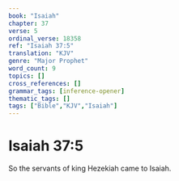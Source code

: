 ```yaml
---
book: "Isaiah"
chapter: 37
verse: 5
ordinal_verse: 18358
ref: "Isaiah 37:5"
translation: "KJV"
genre: "Major Prophet"
word_count: 9
topics: []
cross_references: []
grammar_tags: [inference-opener]
thematic_tags: []
tags: ["Bible","KJV","Isaiah"]
---
```


# Isaiah 37:5

So the servants of king Hezekiah came to Isaiah.
